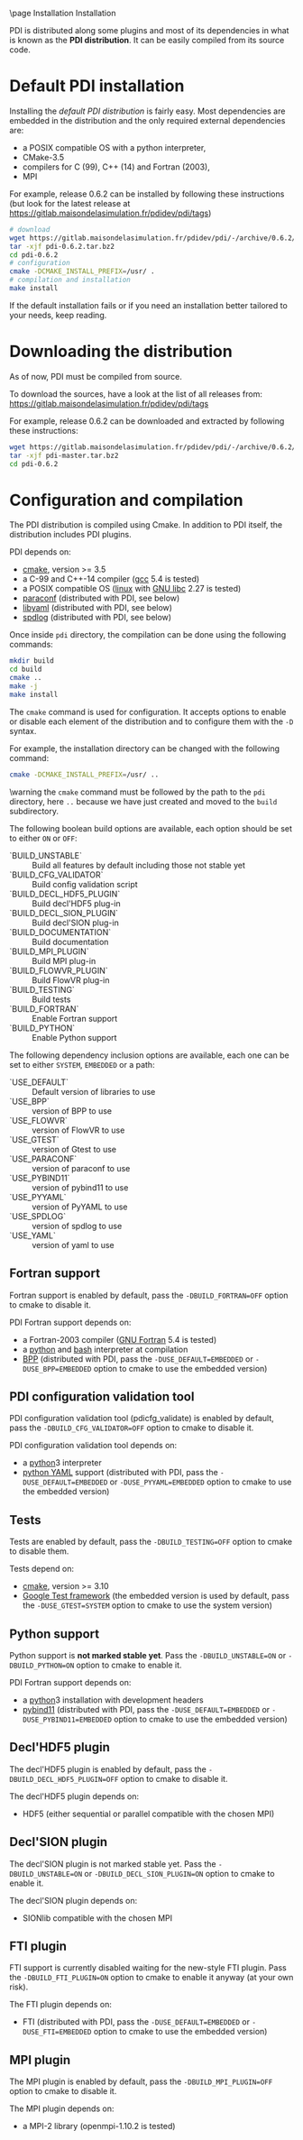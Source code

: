 \page Installation Installation

PDI is distributed along some plugins and most of its dependencies in what is
known as the **PDI distribution**.
It can be easily compiled from its source code.


# Default PDI installation

Installing the *default PDI distribution* is fairly easy.
Most dependencies are embedded in the distribution and the only required
external dependencies are:
  * a POSIX compatible OS with a python interpreter,
  * CMake-3.5
  * compilers for C (99), C++ (14) and Fortran (2003),
  * MPI
  
For example, release 0.6.2 can be installed by following these instructions (but
look for the latest release at
https://gitlab.maisondelasimulation.fr/pdidev/pdi/tags)

```bash
# download
wget https://gitlab.maisondelasimulation.fr/pdidev/pdi/-/archive/0.6.2/pdi-0.6.2.tar.bz2
tar -xjf pdi-0.6.2.tar.bz2
cd pdi-0.6.2
# configuration
cmake -DCMAKE_INSTALL_PREFIX=/usr/ .
# compilation and installation
make install
```

If the default installation fails or if you need an installation better tailored
to your needs, keep reading.


# Downloading the distribution

As of now, PDI must be compiled from source.

To download the sources, have a look at the list of all releases from:
https://gitlab.maisondelasimulation.fr/pdidev/pdi/tags

For example, release 0.6.2 can be downloaded and extracted by following these
instructions:
```bash
wget https://gitlab.maisondelasimulation.fr/pdidev/pdi/-/archive/0.6.2/pdi-0.6.2.tar.bz2
tar -xjf pdi-master.tar.bz2
cd pdi-0.6.2
```


# Configuration and compilation

The PDI distribution is compiled using Cmake.
In addition to PDI itself, the distribution includes PDI plugins.

PDI depends on:
* [cmake](https://cmake.org), version >= 3.5
* a C-99 and C++-14 compiler ([gcc](https://gcc.gnu.org/) 5.4 is tested)
* a POSIX compatible OS ([linux](https://www.kernel.org/) with
  [GNU libc](https://www.gnu.org/software/libc/) 2.27 is tested)
* [paraconf](https://gitlab.maisondelasimulation.fr/jbigot/libparaconf)
  (distributed with PDI, see below)
* [libyaml](https://pyyaml.org/wiki/LibYAML) (distributed with PDI, see below)
* [spdlog](https://github.com/gabime/spdlog) (distributed with PDI, see below)

Once inside `pdi` directory, the compilation can be done using the following
commands:
```bash
mkdir build
cd build
cmake ..
make -j
make install
```

The `cmake` command is used for configuration.
It accepts options to enable or disable each element of the distribution and to
configure them with the `-D` syntax.

For example, the installation directory can be changed with the following
command:
```bash
cmake -DCMAKE_INSTALL_PREFIX=/usr/ ..
```

\warning the `cmake` command must be followed by the path to the `pdi`
directory, here `..` because we have just created and moved to the `build`
subdirectory.

The following boolean build options are available, each option should be set to
either `ON` or `OFF`:
<dl>
<dt>`BUILD_UNSTABLE`</dt>
   <dd>Build all features by default including those not stable yet</dd>
<dt>`BUILD_CFG_VALIDATOR`</dt>
   <dd>Build config validation script</dd>
<dt>`BUILD_DECL_HDF5_PLUGIN`</dt>
   <dd>Build decl'HDF5 plug-in</dd>
<dt>`BUILD_DECL_SION_PLUGIN`</dt>
   <dd>Build decl'SION plug-in</dd>
<dt>`BUILD_DOCUMENTATION`</dt>
   <dd>Build documentation</dd>
<dt>`BUILD_MPI_PLUGIN`</dt>
   <dd>Build MPI plug-in</dd>
<dt>`BUILD_FLOWVR_PLUGIN`</dt>
   <dd>Build FlowVR plug-in</dd>
<dt>`BUILD_TESTING`</dt>
   <dd>Build tests</dd>
<dt>`BUILD_FORTRAN`</dt>
   <dd>Enable Fortran support</dd>
<dt>`BUILD_PYTHON`</dt>
   <dd>Enable Python support</dd>
</dl>

The following dependency inclusion options are available, each one can be set to
either `SYSTEM`, `EMBEDDED` or a path:
<dl>
<dt>`USE_DEFAULT`</dt>
   <dd>Default version of libraries to use</dd>
<dt>`USE_BPP`</dt>
   <dd>version of BPP to use</dd>
<dt>`USE_FLOWVR`</dt>
   <dd>version of FlowVR to use</dd>
<dt>`USE_GTEST`</dt>
   <dd>version of Gtest to use</dd>
<dt>`USE_PARACONF`</dt>
   <dd>version of paraconf to use</dd>
<dt>`USE_PYBIND11`</dt>
   <dd>version of pybind11 to use</dd>
<dt>`USE_PYYAML`</dt>
   <dd>version of PyYAML to use</dd>
<dt>`USE_SPDLOG`</dt>
   <dd>version of spdlog to use</dd>
<dt>`USE_YAML`</dt>
   <dd>version of yaml to use</dd>
</dl>


## Fortran support

Fortran support is enabled by default, pass the `-DBUILD_FORTRAN=OFF` option to
cmake to disable it.

PDI Fortran support depends on:
  * a Fortran-2003 compiler ([GNU Fortran](https://gcc.gnu.org/fortran/) 5.4 is
    tested)
  * a [python](https://www.python.org/) and
    [bash](https://www.gnu.org/software/bash/) interpreter at compilation
  * [BPP](https://gitlab.maisondelasimulation.fr/jbigot/bpp) (distributed with
    PDI, pass the `-DUSE_DEFAULT=EMBEDDED` or `-DUSE_BPP=EMBEDDED` option to
    cmake to use the embedded version)


## PDI configuration validation tool

PDI configuration validation tool (pdicfg_validate) is enabled by default, pass
the `-DBUILD_CFG_VALIDATOR=OFF` option to cmake to disable it.

PDI configuration validation tool depends on:
  * a [python](https://www.python.org/)3 interpreter
  * [python YAML](https://pyyaml.org/) support (distributed with PDI, pass the
    `-DUSE_DEFAULT=EMBEDDED` or `-DUSE_PYYAML=EMBEDDED` option to cmake to use
    the embedded version)


## Tests

Tests are enabled by default, pass the `-DBUILD_TESTING=OFF` option to cmake to
disable them.

Tests depend on:
  * [cmake](https://cmake.org), version >= 3.10
  * [Google Test framework](https://github.com/google/googletest) (the embedded
    version is used by default, pass the `-DUSE_GTEST=SYSTEM` option to cmake to
    use the system version)


## Python support

Python support is **not marked stable yet**. Pass the `-DBUILD_UNSTABLE=ON` or
`-DBUILD_PYTHON=ON` option to cmake to enable it.

PDI Fortran support depends on:
  * a [python](https://www.python.org/)3 installation with development headers
  * [pybind11](https://pybind11.readthedocs.io/en/stable/) (distributed with
    PDI, pass the `-DUSE_DEFAULT=EMBEDDED` or `-DUSE_PYBIND11=EMBEDDED` option
    to cmake to use the embedded version)


## Decl'HDF5 plugin

The decl'HDF5 plugin is enabled by default, pass the
`-DBUILD_DECL_HDF5_PLUGIN=OFF` option to cmake to disable it.

The decl'HDF5 plugin depends on:
  * HDF5 (either sequential or parallel compatible with the chosen MPI)


## Decl'SION plugin

The decl'SION plugin is not marked stable yet. Pass the `-DBUILD_UNSTABLE=ON`
or `-DBUILD_DECL_SION_PLUGIN=ON` option to cmake to enable it.

The decl'SION plugin depends on:
  * SIONlib compatible with the chosen MPI


## FTI plugin

FTI support is currently disabled waiting for the new-style FTI plugin. Pass the
`-DBUILD_FTI_PLUGIN=ON` option to cmake to enable it anyway (at your own risk).

The FTI plugin depends on:
  * FTI (distributed with PDI, pass the `-DUSE_DEFAULT=EMBEDDED` or
  `-DUSE_FTI=EMBEDDED` option to cmake to use the embedded version)


## MPI plugin

The MPI plugin is enabled by default, pass the `-DBUILD_MPI_PLUGIN=OFF` option
to cmake to disable it.

The MPI plugin depends on:
  * a MPI-2 library (openmpi-1.10.2 is tested)
